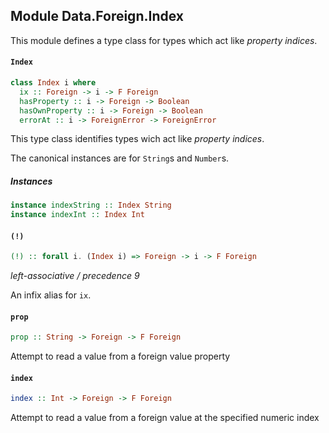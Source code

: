 ## Module Data.Foreign.Index

This module defines a type class for types which act like
_property indices_.

#### `Index`

``` purescript
class Index i where
  ix :: Foreign -> i -> F Foreign
  hasProperty :: i -> Foreign -> Boolean
  hasOwnProperty :: i -> Foreign -> Boolean
  errorAt :: i -> ForeignError -> ForeignError
```

This type class identifies types wich act like _property indices_.

The canonical instances are for `String`s and `Number`s.

##### Instances
``` purescript
instance indexString :: Index String
instance indexInt :: Index Int
```

#### `(!)`

``` purescript
(!) :: forall i. (Index i) => Foreign -> i -> F Foreign
```

_left-associative / precedence 9_

An infix alias for `ix`.

#### `prop`

``` purescript
prop :: String -> Foreign -> F Foreign
```

Attempt to read a value from a foreign value property

#### `index`

``` purescript
index :: Int -> Foreign -> F Foreign
```

Attempt to read a value from a foreign value at the specified numeric index


